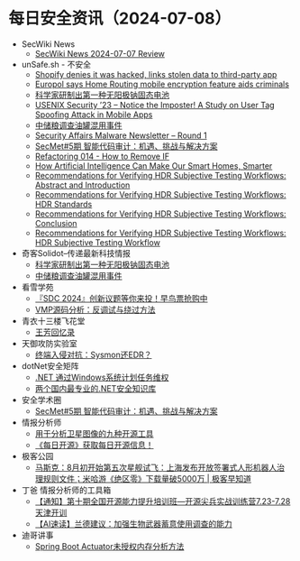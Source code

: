 # 每日安全资讯（2024-07-08）

- SecWiki News
  - [SecWiki News 2024-07-07 Review](http://www.sec-wiki.com/?2024-07-07)
- unSafe.sh - 不安全
  - [Shopify denies it was hacked, links stolen data to third-party app](https://buaq.net/go-249208.html)
  - [Europol says Home Routing mobile encryption feature aids criminals](https://buaq.net/go-249209.html)
  - [科学家研制出第一种无阳极钠固态电池](https://buaq.net/go-249220.html)
  - [USENIX Security ’23 – Notice the Imposter! A Study on User Tag Spoofing Attack in Mobile Apps](https://buaq.net/go-249212.html)
  - [中储粮调查油罐混用事件](https://buaq.net/go-249221.html)
  - [Security Affairs Malware Newsletter – Round 1](https://buaq.net/go-249210.html)
  - [SecMet#5期  智能代码审计：机遇、挑战与解决方案](https://buaq.net/go-249217.html)
  - [Refactoring 014 - How to Remove IF](https://buaq.net/go-249223.html)
  - [How Artificial Intelligence Can Make Our Smart Homes, Smarter](https://buaq.net/go-249224.html)
  - [Recommendations for Verifying HDR Subjective Testing Workflows: Abstract and Introduction](https://buaq.net/go-249225.html)
  - [Recommendations for Verifying HDR Subjective Testing Workflows: HDR Standards](https://buaq.net/go-249228.html)
  - [Recommendations for Verifying HDR Subjective Testing Workflows: Conclusion](https://buaq.net/go-249227.html)
  - [Recommendations for Verifying HDR Subjective Testing Workflows: HDR Subjective Testing Workflow](https://buaq.net/go-249226.html)
- 奇客Solidot–传递最新科技情报
  - [科学家研制出第一种无阳极钠固态电池](https://www.solidot.org/story?sid=78626)
  - [中储粮调查油罐混用事件](https://www.solidot.org/story?sid=78625)
- 看雪学苑
  - [『SDC 2024』创新议题等你来投！早鸟票抢购中](https://mp.weixin.qq.com/s?__biz=MjM5NTc2MDYxMw==&mid=2458562488&idx=1&sn=e5cc0a0dd4dff941866c4e034a783a13&chksm=b18d9f3286fa162426bfc9d6f32503f29bbad4094b14333294d27969bbbb76ee41f73f57d2cd&scene=58&subscene=0#rd)
  - [VMP源码分析：反调试与绕过方法](https://mp.weixin.qq.com/s?__biz=MjM5NTc2MDYxMw==&mid=2458562488&idx=2&sn=fe5bd1498948137775db5f454bd5a6a2&chksm=b18d9f3286fa162491072b9cd141784c1a60b2b00fd8203f865c51ef753e3f45573a78810949&scene=58&subscene=0#rd)
- 青衣十三楼飞花堂
  - [王芳回忆录](https://mp.weixin.qq.com/s?__biz=MzUzMjQyMDE3Ng==&mid=2247487495&idx=1&sn=7d8daafe0c9b1195c4cd23fb4b40de1c&chksm=fab2d338cdc55a2e3bdb4b7531f248e43ed9142410e5a649b755c60a36254066330d5fe8650d&scene=58&subscene=0#rd)
- 天御攻防实验室
  - [终端入侵对抗：Sysmon还EDR？](https://mp.weixin.qq.com/s?__biz=MzU0MzgyMzM2Nw==&mid=2247485883&idx=1&sn=6ca8d0bc5a6abd6d31f5575446292b69&chksm=fb04cad3cc7343c5434958338ac2a21a7b0eccc078f17b4c061ac0840e3fbfc3a04f22ba66e7&scene=58&subscene=0#rd)
- dotNet安全矩阵
  - [.NET 通过Windows系统计划任务维权](https://mp.weixin.qq.com/s?__biz=MzUyOTc3NTQ5MA==&mid=2247493151&idx=1&sn=5938d4294d0297adb511aa89cebd47a8&chksm=fa5948f2cd2ec1e42feb7c14167dbbe475596f2af7ed9744517b65f418189fd1999a81cb9a9f&scene=58&subscene=0#rd)
  - [两个国内最专业的.NET安全知识库](https://mp.weixin.qq.com/s?__biz=MzUyOTc3NTQ5MA==&mid=2247493151&idx=2&sn=a0f98c8e0983bb02ec2f758001e20933&chksm=fa5948f2cd2ec1e464d9c1cf04bfb3da56612b43518029939944f8844f1fabbe67d81e7ff543&scene=58&subscene=0#rd)
- 安全学术圈
  - [SecMet#5期  智能代码审计：机遇、挑战与解决方案](https://mp.weixin.qq.com/s?__biz=MzU5MTM5MTQ2MA==&mid=2247491039&idx=1&sn=1c7aad358d4c0cc2f595b0beafc92b1b&chksm=fe2ee254c9596b42ffcbfeb003fbff602f17f23303f3907cb1c8bd9cdf0fe0a0035459e071c2&scene=58&subscene=0#rd)
- 情报分析师
  - [用于分析卫星图像的九种开源工具](https://mp.weixin.qq.com/s?__biz=MzA3Mjc1MTkwOA==&mid=2650552003&idx=1&sn=f65ee38ef01354b24caf6488d65c6a01&chksm=87111888b066919e09581a78df2d2d78ac0390d3ad392aaf99deae4eb140df117e732d110be0&scene=58&subscene=0#rd)
  - [《每日开源》获取每日开源信息！](https://mp.weixin.qq.com/s?__biz=MzA3Mjc1MTkwOA==&mid=2650552003&idx=2&sn=6291faffb2575125a5c6e2674e16a068&chksm=87111888b066919e097a4fb2a9a81ec6e9fa0263fdac17b79fab02640a307af8903fcdd99796&scene=58&subscene=0#rd)
- 极客公园
  - [马斯克：8月初开始第五次星舰试飞：上海发布开放签署式人形机器人治理规则文件；米哈游《绝区零》下载量破5000万 | 极客早知道](https://mp.weixin.qq.com/s?__biz=MTMwNDMwODQ0MQ==&mid=2653046916&idx=1&sn=bf5838112e3653b93ad0541c4b67c0ce&chksm=7e5735324920bc2457a05a6abe6c64004f533f5f2dae63984d2c0e99f83ffaa6dc3517cd7353&scene=58&subscene=0#rd)
- 丁爸 情报分析师的工具箱
  - [【通知】第十期全国开源能力提升培训班—开源尖兵实战训练营7.23-7.28天津开训](https://mp.weixin.qq.com/s?__biz=MzI2MTE0NTE3Mw==&mid=2651144812&idx=1&sn=f1638fba432ed3bbd2b27a0689e489e9&chksm=f1af3556c6d8bc4076e83eb77aa0d9d72c7a792c5955b7cfa5e9a014f3f8d8ace08abf764478&scene=58&subscene=0#rd)
  - [【AI速读】兰德建议：加强生物武器蓄意使用调查的能力](https://mp.weixin.qq.com/s?__biz=MzI2MTE0NTE3Mw==&mid=2651144812&idx=2&sn=b17600d6a1c37039986d165747f1ae46&chksm=f1af3556c6d8bc4077a9d2fdb382bdfb806011022a0be24555d61de5eb7270b6ce85f93d9b6e&scene=58&subscene=0#rd)
- 迪哥讲事
  - [Spring Boot Actuator未授权内存分析方法](https://mp.weixin.qq.com/s?__biz=MzIzMTIzNTM0MA==&mid=2247495128&idx=1&sn=8348750168970a4f8027592d98724266&chksm=e8a5e7bbdfd26eadb9d8b588145393bf3190b02efe64385dadba91a56a035c72ad8d7e6e2bb9&scene=58&subscene=0#rd)
